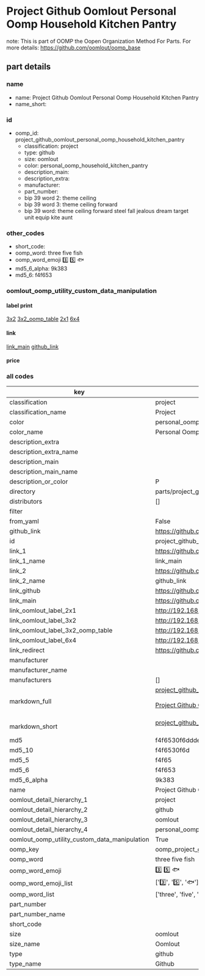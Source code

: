 # Project Github Oomlout Personal Oomp Household Kitchen Pantry  

note: This is part of OOMP the Oopen Organization Method For Parts. For more details: https://github.com/oomlout/oomp_base

##  part details





### name
* name: Project Github Oomlout Personal Oomp Household Kitchen Pantry
* name_short: 
### id
* oomp_id: project_github_oomlout_personal_oomp_household_kitchen_pantry
  * classification: project
  * type: github
  * size: oomlout
  * color: personal_oomp_household_kitchen_pantry
  * description_main: 
  * description_extra: 
  * manufacturer: 
  * part_number: 
  * bip 39 word 2: theme ceiling
  * bip 39 word 3: theme ceiling forward
  * bip 39 word: theme ceiling forward steel fall jealous dream target unit equip kite aunt

### other_codes
* short_code: 
* oomp_word: three five fish
* oomp_word_emoji :three: :five: :fish:
* md5_6_alpha: 9k383
* md5_6: f4f653






### oomlout_oomp_utility_custom_data_manipulation
#### label print
[3x2](http://192.168.1.245:1112/?label=oomp%209k383)
[3x2_oomp_table](http://192.168.1.107:1112/?label=oomp%209k383)
[2x1](http://192.168.1.242:1112/?label=oomp%209k383)
[6x4](http://192.168.1.55:1112/?label=oomp%209k383)    

#### link

[link_main](https://github.com/oomlout/oomlout_oomp_current_version_messy/tree/main/parts/project_github_oomlout_personal_oomp_household_kitchen_pantry) [github_link](https://github.com/oomlout/oomlout_oomp_part_src/tree/main/parts/project_github_oomlout_personal_oomp_household_kitchen_pantry)                             

#### price







### all codes 
| key | value |  
| --- | --- |  
| classification | project |  
| classification_name | Project |  
| color | personal_oomp_household_kitchen_pantry |  
| color_name | Personal Oomp Household Kitchen Pantry |  
| description_extra |  |  
| description_extra_name |  |  
| description_main |  |  
| description_main_name |  |  
| description_or_color | P  |  
| directory | parts/project_github_oomlout_personal_oomp_household_kitchen_pantry |  
| distributors | [] |  
| filter |  |  
| from_yaml | False |  
| github_link | https://github.com/oomlout/oomlout_oomp_part_src/tree/main/parts/project_github_oomlout_personal_oomp_household_kitchen_pantry |  
| id | project_github_oomlout_personal_oomp_household_kitchen_pantry |  
| link_1 | https://github.com/oomlout/oomlout_oomp_current_version_messy/tree/main/parts/project_github_oomlout_personal_oomp_household_kitchen_pantry |  
| link_1_name | link_main |  
| link_2 | https://github.com/oomlout/oomlout_oomp_part_src/tree/main/parts/project_github_oomlout_personal_oomp_household_kitchen_pantry |  
| link_2_name | github_link |  
| link_github | https://github.com/oomlout/personal_oomp_household_kitchen_pantry |  
| link_main | https://github.com/oomlout/oomlout_oomp_current_version_messy/tree/main/parts/project_github_oomlout_personal_oomp_household_kitchen_pantry |  
| link_oomlout_label_2x1 | http://192.168.1.242:1112/?label=oomp%209k383 |  
| link_oomlout_label_3x2 | http://192.168.1.245:1112/?label=oomp%209k383 |  
| link_oomlout_label_3x2_oomp_table | http://192.168.1.107:1112/?label=oomp%209k383 |  
| link_oomlout_label_6x4 | http://192.168.1.55:1112/?label=oomp%209k383 |  
| link_redirect | https://github.com/oomlout/personal_oomp_household_kitchen_pantry |  
| manufacturer |  |  
| manufacturer_name |  |  
| manufacturers | [] |  
| markdown_full | [project_github_oomlout_personal_oomp_household_kitchen_pantry](https://github.com/oomlout/oomlout_oomp_current_version_messy/tree/main/parts/project_github_oomlout_personal_oomp_household_kitchen_pantry)<br>[](https://github.com/oomlout/oomlout_oomp_current_version_messy/tree/main/parts/project_github_oomlout_personal_oomp_household_kitchen_pantry)<br>[Project Github Oomlout Personal Oomp Household Kitchen Pantry](https://github.com/oomlout/oomlout_oomp_current_version_messy/tree/main/parts/project_github_oomlout_personal_oomp_household_kitchen_pantry)<br><br> |  
| markdown_short | [project_github_oomlout_personal_oomp_household_kitchen_pantry](https://github.com/oomlout/oomlout_oomp_current_version_messy/tree/main/parts/project_github_oomlout_personal_oomp_household_kitchen_pantry)<br><br> |  
| md5 | f4f6530f6ddde851de291d52b7893f00 |  
| md5_10 | f4f6530f6d |  
| md5_5 | f4f65 |  
| md5_6 | f4f653 |  
| md5_6_alpha | 9k383 |  
| name | Project Github Oomlout Personal Oomp Household Kitchen Pantry |  
| oomlout_detail_hierarchy_1 | project |  
| oomlout_detail_hierarchy_2 | github |  
| oomlout_detail_hierarchy_3 | oomlout |  
| oomlout_detail_hierarchy_4 | personal_oomp_household_kitchen_pantry |  
| oomlout_oomp_utility_custom_data_manipulation | True |  
| oomp_key | oomp_project_github_oomlout_personal_oomp_household_kitchen_pantry |  
| oomp_word | three five fish |  
| oomp_word_emoji | :three: :five: :fish: |  
| oomp_word_emoji_list | [':three:', ':five:', ':fish:'] |  
| oomp_word_list | ['three', 'five', 'fish'] |  
| part_number |  |  
| part_number_name |  |  
| short_code |  |  
| size | oomlout |  
| size_name | Oomlout |  
| type | github |  
| type_name | Github |  
